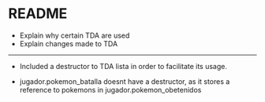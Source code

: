 # README
* Explain why certain TDA are used
* Explain changes made to TDA

---

* Included a destructor to TDA lista in order to facilitate its usage.

* jugador.pokemon_batalla doesnt have a destructor, as it stores a reference to pokemons in jugador.pokemon_obetenidos
